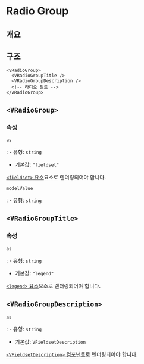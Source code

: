 # Radio Group

## 개요

## 구조

```vue-html
<VRadioGroup>
  <VRadioGroupTitle />
  <VRadioGroupDescription />
  <!-- 라디오 필드 -->
</VRadioGroup>
```

## `<VRadioGroup>`

### 속성

`as`

: - 유형: `string`
  - 기본값: `"fieldset"`

  [`<fieldset>` 요소](https://developer.mozilla.org/ko/docs/Web/HTML/Element/fieldset)요소로 렌더링되어야 합니다.

`modelValue`

: - 유형: `string`

## `<VRadioGroupTitle>`

### 속성

`as`

: - 유형: `string`
  - 기본값: `"legend"`

  [`<legend>` 요소](https://developer.mozilla.org/ko/docs/Web/HTML/Element/legend)요소로 렌더링되어야 합니다.

## `<VRadioGroupDescription>`

`as`

: - 유형: `string`
  - 기본값: `VFieldsetDescription`

  [`<VFieldsetDescription>` 컴포넌트](/ko/components/fieldset/#vfieldsetdescription)로 렌더링되어야 합니다.

